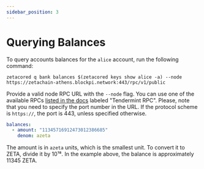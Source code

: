 ```yaml
---
sidebar_position: 3
---
```


# Querying Balances

To query accounts balances for the `alice` account, run the following command:

```
zetacored q bank balances $(zetacored keys show alice -a) --node https://zetachain-athens.blockpi.network:443/rpc/v1/public
```

Provide a valid node RPC URL with the `--node` flag. You can use one of the
available RPCs [listed in the docs](/reference/api) labeled "Tendermint RPC".
Please, note that you need to specify the port number in the URL. If the
protocol scheme is `https://`, the port is 443, unless specified otherwise.

```yml
balances:
  - amount: "11345716912473012386685"
    denom: azeta
```

The amount is in `azeta` units, which is the smallest unit. To convert it to
ZETA, divide it by 10¹⁸. In the example above, the balance is approximately
11345 ZETA.
